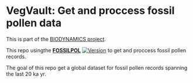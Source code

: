 # VegVault: Get and proccess fossil pollen data

This is part of the [BIODYNAMICS project](https://ondrejmottl.github.io/projects/BIODYNAMICS/).

This repo usingthe [**FOSSILPOL**](https://hope-uib-bio.github.io/FOSSILPOL-website/) [![Version](https://img.shields.io/github/v/release/HOPE-UIB-BIO/FOSSILPOL-workflow?label=Version&logo=github)](https://github.com/HOPE-UIB-BIO/FOSSILPOL-workflow/releases) to get and proccess fossil pollen records.

The goal of this repo get a global dataset for fossil pollen records spanning the last 20 ka yr.
